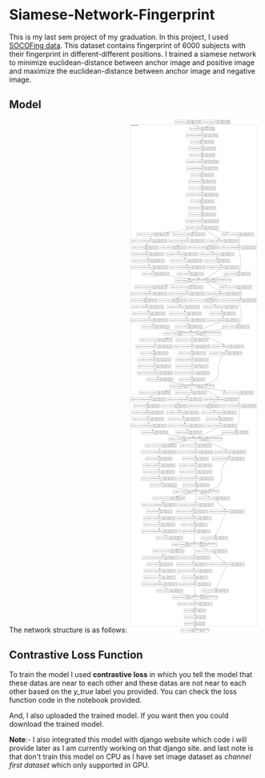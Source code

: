 # Siamese-Network-Fingerprint

This is my last sem project of my graduation. In this project, I used [SOCOFing data](https://www.kaggle.com/ruizgara/socofing). This dataset contains fingerprint of 6000 subjects with their fingerprint in different-different positions. I trained a siamese network to minimize euclidean-distance between anchor image and positive image and maximize the euclidean-distance between anchor image and negative image.

## Model
The network structure is as follows:
![Siamese-Network](model.png)

## Contrastive Loss Function
To train the model I used **contrastive loss** in which you tell the model that these datas are near to each other and these datas are not near to each other based on the *y_true* label you provided.
You can check the loss function code in the notebook provided.

And, I also uploaded the trained model. If you want then you could download the trained model.

**Note**:- I also integrated this model with django website which code i will provide later as I am currently working on that django site. and last note is that don't train this model on CPU as I have set image dataset as *channel first dataset* which only supported in GPU.
